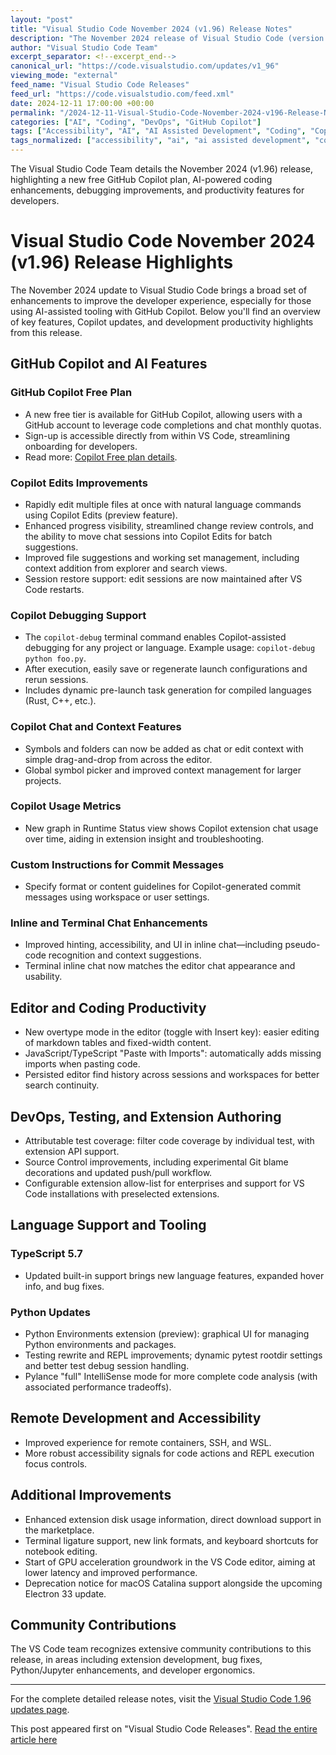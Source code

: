 ```yaml
---
layout: "post"
title: "Visual Studio Code November 2024 (v1.96) Release Notes"
description: "The November 2024 release of Visual Studio Code (version 1.96) introduces a free GitHub Copilot plan, Copilot Edits improvements, new debugging capabilities, enhanced TypeScript and Python tools, and various productivity updates. This summary highlights Copilot integration, coding enhancements, DevOps workflows, and editor improvements for developers."
author: "Visual Studio Code Team"
excerpt_separator: <!--excerpt_end-->
canonical_url: "https://code.visualstudio.com/updates/v1_96"
viewing_mode: "external"
feed_name: "Visual Studio Code Releases"
feed_url: "https://code.visualstudio.com/feed.xml"
date: 2024-12-11 17:00:00 +00:00
permalink: "/2024-12-11-Visual-Studio-Code-November-2024-v196-Release-Notes.html"
categories: ["AI", "Coding", "DevOps", "GitHub Copilot"]
tags: ["Accessibility", "AI", "AI Assisted Development", "Coding", "Copilot Chat", "Copilot Debug", "Copilot Edits", "Debugging", "DevOps", "DevOps Workflows", "Editor Improvements", "Extension Management", "GitHub Copilot", "GitHub Copilot Free", "News", "Notebooks", "Python Environments", "Python Testing", "Remote Development", "Terminal Enhancements", "Test Coverage", "TypeScript 5.7", "VS Code", "VS Code Extension"]
tags_normalized: ["accessibility", "ai", "ai assisted development", "coding", "copilot chat", "copilot debug", "copilot edits", "debugging", "devops", "devops workflows", "editor improvements", "extension management", "github copilot", "github copilot free", "news", "notebooks", "python environments", "python testing", "remote development", "terminal enhancements", "test coverage", "typescript 5dot7", "vs code", "vs code extension"]
---
```


The Visual Studio Code Team details the November 2024 (v1.96) release, highlighting a new free GitHub Copilot plan, AI-powered coding enhancements, debugging improvements, and productivity features for developers.<!--excerpt_end-->

# Visual Studio Code November 2024 (v1.96) Release Highlights

The November 2024 update to Visual Studio Code brings a broad set of enhancements to improve the developer experience, especially for those using AI-assisted tooling with GitHub Copilot. Below you'll find an overview of key features, Copilot updates, and development productivity highlights from this release.

## GitHub Copilot and AI Features

### GitHub Copilot Free Plan

- A new free tier is available for GitHub Copilot, allowing users with a GitHub account to leverage code completions and chat monthly quotas.
- Sign-up is accessible directly from within VS Code, streamlining onboarding for developers.
- Read more: [Copilot Free plan details](https://docs.github.com/en/copilot/about-github-copilot/subscription-plans-for-github-copilot).

### Copilot Edits Improvements

- Rapidly edit multiple files at once with natural language commands using Copilot Edits (preview feature).
- Enhanced progress visibility, streamlined change review controls, and the ability to move chat sessions into Copilot Edits for batch suggestions.
- Improved file suggestions and working set management, including context addition from explorer and search views.
- Session restore support: edit sessions are now maintained after VS Code restarts.

### Copilot Debugging Support

- The `copilot-debug` terminal command enables Copilot-assisted debugging for any project or language. Example usage: `copilot-debug python foo.py`.
- After execution, easily save or regenerate launch configurations and rerun sessions.
- Includes dynamic pre-launch task generation for compiled languages (Rust, C++, etc.).

### Copilot Chat and Context Features

- Symbols and folders can now be added as chat or edit context with simple drag-and-drop from across the editor.
- Global symbol picker and improved context management for larger projects.

### Copilot Usage Metrics

- New graph in Runtime Status view shows Copilot extension chat usage over time, aiding in extension insight and troubleshooting.

### Custom Instructions for Commit Messages

- Specify format or content guidelines for Copilot-generated commit messages using workspace or user settings.

### Inline and Terminal Chat Enhancements

- Improved hinting, accessibility, and UI in inline chat—including pseudo-code recognition and context suggestions.
- Terminal inline chat now matches the editor chat appearance and usability.

## Editor and Coding Productivity

- New overtype mode in the editor (toggle with Insert key): easier editing of markdown tables and fixed-width content.
- JavaScript/TypeScript "Paste with Imports": automatically adds missing imports when pasting code.
- Persisted editor find history across sessions and workspaces for better search continuity.

## DevOps, Testing, and Extension Authoring

- Attributable test coverage: filter code coverage by individual test, with extension API support.
- Source Control improvements, including experimental Git blame decorations and updated push/pull workflow.
- Configurable extension allow-list for enterprises and support for VS Code installations with preselected extensions.

## Language Support and Tooling

### TypeScript 5.7

- Updated built-in support brings new language features, expanded hover info, and bug fixes.

### Python Updates

- Python Environments extension (preview): graphical UI for managing Python environments and packages.
- Testing rewrite and REPL improvements; dynamic pytest rootdir settings and better test debug session handling.
- Pylance "full" IntelliSense mode for more complete code analysis (with associated performance tradeoffs).

## Remote Development and Accessibility

- Improved experience for remote containers, SSH, and WSL.
- More robust accessibility signals for code actions and REPL execution focus controls.

## Additional Improvements

- Enhanced extension disk usage information, direct download support in the marketplace.
- Terminal ligature support, new link formats, and keyboard shortcuts for notebook editing.
- Start of GPU acceleration groundwork in the VS Code editor, aiming at lower latency and improved performance.
- Deprecation notice for macOS Catalina support alongside the upcoming Electron 33 update.

## Community Contributions

The VS Code team recognizes extensive community contributions to this release, in areas including extension development, bug fixes, Python/Jupyter enhancements, and developer ergonomics.

---
For the complete detailed release notes, visit the [Visual Studio Code 1.96 updates page](https://code.visualstudio.com/updates/v1_96).

This post appeared first on "Visual Studio Code Releases". [Read the entire article here](https://code.visualstudio.com/updates/v1_96)
